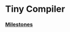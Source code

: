 # Tiny Compiler

### [Milestones](https://github.com/Abanoub-Asaad/Tiny-Compiler/tree/main/Milestones)
